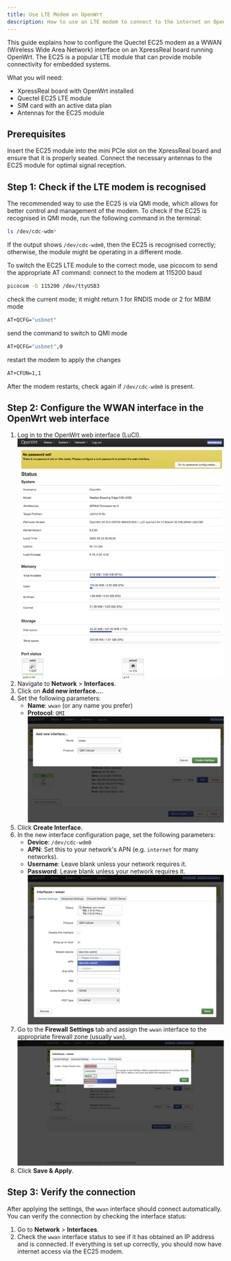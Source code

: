 ```yaml
---
title: Use LTE Modem on OpenWrt
description: How to use an LTE modem to connect to the internet on OpenWrt
---
```

This guide explains how to configure the Quectel EC25 modem as a WWAN (Wireless Wide Area Network) interface on an XpressReal board running OpenWrt. The EC25 is a popular LTE module that can provide mobile connectivity for embedded systems.

What you will need:
- XpressReal board with OpenWrt installed
- Quectel EC25 LTE module
- SIM card with an active data plan
- Antennas for the EC25 module

## Prerequisites
Insert the EC25 module into the mini PCIe slot on the XpressReal board and ensure that it is properly seated. Connect the necessary antennas to the EC25 module for optimal signal reception.

## Step 1: Check if the LTE modem is recognised
The recommended way to use the EC25 is via QMI mode, which allows for better control and management of the modem.
To check if the EC25 is recognised in QMI mode, run the following command in the terminal:
```sh
ls /dev/cdc-wdm*
```
If the output shows `/dev/cdc-wdm0`, then the EC25 is recognised correctly; otherwise, the module might be operating in a different mode.

To switch the EC25 LTE module to the correct mode, use picocom to send the appropriate AT command:
connect to the modem at 115200 baud
```sh
picocom -b 115200 /dev/ttyUSB3
```
check the current mode; it might return 1 for RNDIS mode or 2 for MBIM mode
```sh
AT+QCFG="usbnet"
```
send the command to switch to QMI mode
```sh
AT+QCFG="usbnet",0
```
restart the modem to apply the changes
```sh
AT+CFUN=1,1
```
After the modem restarts, check again if `/dev/cdc-wdm0` is present.

## Step 2: Configure the WWAN interface in the OpenWrt web interface
1. Log in to the OpenWrt web interface (LuCI).
![OpenWrt Web Interface](../../../assets/openwrt/luci.png)
2. Navigate to **Network** > **Interfaces**.
3. Click on **Add new interface...**.
4. Set the following parameters:
    - **Name**: `wwan`  (or any name you prefer)
    - **Protocol**: `QMI`
![Add wwan interface](../../../assets/openwrt/add-wwan.png)
5. Click **Create Interface**.
6. In the new interface configuration page, set the following parameters:
    - **Device**: `/dev/cdc-wdm0`
    - **APN**: Set this to your network's APN (e.g. `internet` for many networks).
    - **Username**: Leave blank unless your network requires it.
    - **Password**: Leave blank unless your network requires it.
![Choose modem device](../../../assets/openwrt/choose-modem.png)
7. Go to the **Firewall Settings** tab and assign the `wwan` interface to the appropriate firewall zone (usually `wan`).
![Select firewall zone](../../../assets/openwrt/firewall-zone.png)
8. Click **Save & Apply**.

## Step 3: Verify the connection
After applying the settings, the `wwan` interface should connect automatically. You can verify the connection by checking the interface status:
1. Go to **Network** > **Interfaces**.
2. Check the `wwan` interface status to see if it has obtained an IP address and is connected.
If everything is set up correctly, you should now have internet access via the EC25 modem.